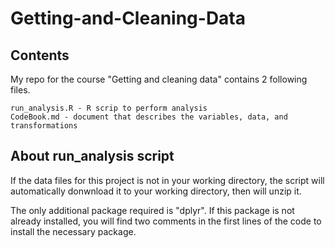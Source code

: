 # Getting-and-Cleaning-Data
## Contents

My repo for the course "Getting and cleaning data" contains 2 following files.

    run_analysis.R - R scrip to perform analysis
    CodeBook.md - document that describes the variables, data, and transformations

## About run_analysis script

If the data files for this project is not in your working directory, the script will automatically donwnload it to your working directory, then will unzip it.

The only additional package required is "dplyr". If this package is not already installed, you will find two comments in the first lines of the code to install the necessary package.
